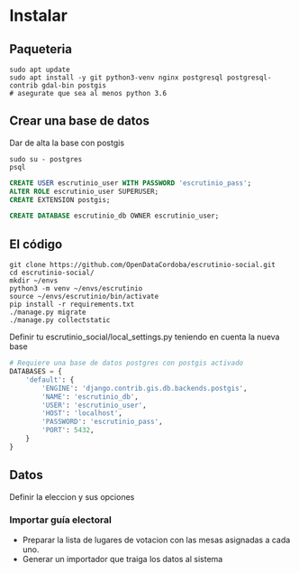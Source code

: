 # Instalar

## Paqueteria

```
sudo apt update
sudo apt install -y git python3-venv nginx postgresql postgresql-contrib gdal-bin postgis
# asegurate que sea al menos python 3.6
```

## Crear una base de datos
Dar de alta la base con postgis
```
sudo su - postgres
psql
```

``` sql
CREATE USER escrutinio_user WITH PASSWORD 'escrutinio_pass';
ALTER ROLE escrutinio_user SUPERUSER;
CREATE EXTENSION postgis;

CREATE DATABASE escrutinio_db OWNER escrutinio_user;
```

## El código

```
git clone https://github.com/OpenDataCordoba/escrutinio-social.git
cd escrutinio-social/
mkdir ~/envs
python3 -m venv ~/envs/escrutinio
source ~/envs/escrutinio/bin/activate
pip install -r requirements.txt 
./manage.py migrate
./manage.py collectstatic
```

Definir tu escrutinio_social/local_settings.py teniendo en cuenta la nueva base

``` py
# Requiere una base de datos postgres con postgis activado
DATABASES = {
    'default': {
        'ENGINE': 'django.contrib.gis.db.backends.postgis',
        'NAME': 'escrutinio_db',
        'USER': 'escrutinio_user',
        'HOST': 'localhost',
        'PASSWORD': 'escrutinio_pass',
        'PORT': 5432,
    }
}
```

## Datos

Definir la eleccion y sus opciones

### Importar guía electoral

 - Preparar la lista de lugares de votacion con las mesas asignadas a cada uno. 
 - Generar un importador que traiga los datos al sistema